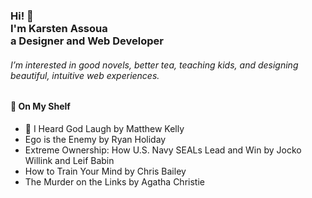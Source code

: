 <h3>Hi! 👋<br>I'm Karsten Assoua<br>a Designer and Web Developer</h3>
<h6>I’m interested in good novels, better tea, teaching kids, and designing beautiful, intuitive web experiences.</h6>

<h4>📕 On My Shelf </h4>

<!-- Lots of thanks to Steven Ajulu for the template! --> 
- 📖 I Heard God Laugh by Matthew Kelly 
- Ego is the Enemy by Ryan Holiday
- Extreme Ownership: How U.S. Navy SEALs Lead and Win by Jocko Willink and Leif Babin
- How to Train Your Mind by Chris Bailey
- The Murder on the Links by Agatha Christie
<!-- Lots of thanks to Steven Ajulu for the template! --> 
<!-- BLOG-POST-LIST:END -->
